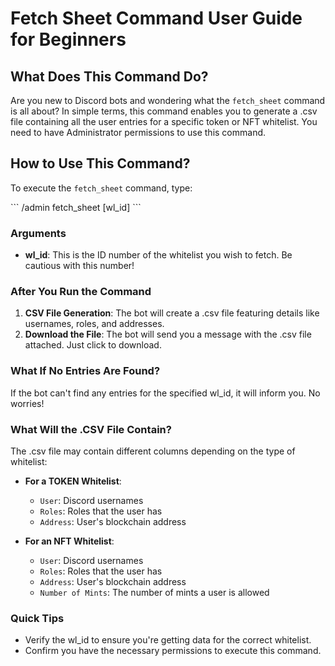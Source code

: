 # Fetch Sheet Command User Guide for Beginners

## What Does This Command Do?

Are you new to Discord bots and wondering what the `fetch_sheet` command is all about? In simple terms, this command enables you to generate a .csv file containing all the user entries for a specific token or NFT whitelist. You need to have Administrator permissions to use this command.

## How to Use This Command?

To execute the `fetch_sheet` command, type:

\`\`\`
/admin fetch_sheet [wl_id]
\`\`\`

### Arguments

- **wl_id**: This is the ID number of the whitelist you wish to fetch. Be cautious with this number!

### After You Run the Command

1. **CSV File Generation**: The bot will create a .csv file featuring details like usernames, roles, and addresses.
2. **Download the File**: The bot will send you a message with the .csv file attached. Just click to download.

### What If No Entries Are Found?

If the bot can't find any entries for the specified wl_id, it will inform you. No worries!

### What Will the .CSV File Contain?

The .csv file may contain different columns depending on the type of whitelist:

- **For a TOKEN Whitelist**:
  - `User`: Discord usernames
  - `Roles`: Roles that the user has
  - `Address`: User's blockchain address
  
- **For an NFT Whitelist**:
  - `User`: Discord usernames
  - `Roles`: Roles that the user has
  - `Address`: User's blockchain address
  - `Number of Mints`: The number of mints a user is allowed

### Quick Tips

- Verify the wl_id to ensure you're getting data for the correct whitelist.
- Confirm you have the necessary permissions to execute this command.

